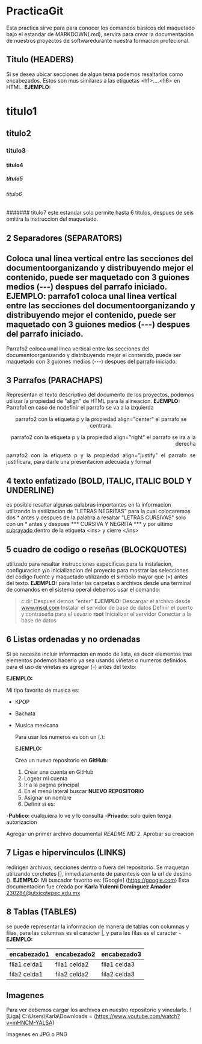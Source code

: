# PracticaGit
Esta practica sirve para para conocer los comandos basicos del maquetado bajo el estandar de MARKDOWN(.md), servira para crear la documentación de nuestros proyectos de softwaredurante nuestra formacion profecional.
## Titulo (HEADERS)
Si se desea ubicar secciones de algun tema podemos resaltarlos como encabezados. Estos son mus similares a las etiquetas \<h1>....\<h6> en HTML.
**EJEMPLO:**
# titulo1
## titulo2
### titulo3
#### titulo4
##### titulo5
###### titulo6
####### titulo7
este estandar solo permite hasta 6 titulos, despues de seis omitira la instruccion del maquetado.

## 2 Separadores (SEPARATORS)
Coloca unal linea vertical entre las secciones del documentoorganizando y distribuyendo mejor el contenido, puede ser maquetado con 3 guiones medios (---) despues del parrafo iniciado.
**EJEMPLO:**
parrafo1 coloca unal linea vertical entre las secciones del documentoorganizando y distribuyendo mejor el contenido, puede ser maquetado con 3 guiones medios (---) despues del parrafo iniciado.
---
Parrafo2 coloca unal linea vertical entre las secciones del documentoorganizando y distribuyendo mejor el contenido, puede ser maquetado con 3 guiones medios (---) despues del parrafo iniciado.
## 3 Parrafos (PARACHAPS)
Representan el texto descriptivo del documento de los proyectos, podemos utilizar la propiedad de "align" de HTML para la alineacion. 
**EJEMPLO:**
Parrafo1 en caso de nodefinir el parrafo se va a la izquierda 
<p align="center"> parrafo2 con la etiqueta p y la propiedad align="center" el parrafo se centrara.
  <p align="right"> parrafo2 con la etiqueta p y la propiedad align="right" el parrafo se ira a la derecha
    <p align="justify"> parrafo2 con la etiqueta p y la propiedad align="justify" el parrafo se justificara, para darle una presentacion adecuada y formal
      
## 4 texto enfatizado (BOLD, ITALIC, ITALIC BOLD Y UNDERLINE)
es posible resaltar algunas palabras importantes en la informacion utilizando la estilizacion de "LETRAS NEGRITAS" para la cual colocaremos dos * antes y despues de la palabra a resaltar "LETRAS CURSIVAS" solo con un * antes y despues *** CURSIVA Y NEGRITA *** y por ultimo  <ins>  subrayado  </ins>  dentro de la etiqueta \<ins> y cierre \</ins>
## 5 cuadro de codigo o reseñas (BLOCKQUOTES)
utilizado para resaltar instrucciones especificas para la instalacion, configuracion y/o inicializacion del proyecto para mostrar las selecciones del codigo fuente y maquetado utilizando el simbolo mayor que (>) antes del texto.
**EJEMPLO:**
para listar las carpetas o archivos desde una terminal de comandos en el sistema operal debemos usar el comando:
> c:dir
Despues demos "enter"
**EJEMPLO:**
> Descargar el archivo desde www.msql.com
> Instalar el servidor de base de datos
> Definir el puerto y contraseña para el usuario **root**
> Inicializar el servidor
> Conectar a la base de datos
## 6 Listas ordenadas y no ordenadas 
Si se necesita incluir informacion en modo de lista, es decir elementos tras elementos podemos hacerlo ya sea usando viñetas o numeros definidos.
para el uso de viñetas es agregar (-) antes del texto:

**EJEMPLO:**

Mi tipo favorito de musica es:
- KPOP
- Bachata
- Musica mexicana

  Para usar los numeros es con un (.):
  
  **EJEMPLO:**
  
  Crea un nuevo repositorio en **GitHub**:
  
  1. Crear una cuenta en GitHub
  2. Logear mi cuenta
  6. Ir a la pagina principal
  7. En el menú lateral buscar **NUEVO REPOSITORIO**
  8. Asignar un nombre
  98. Definir si es:
      
 -**Publico:** cualquiera lo ve y lo consulta
 -**Privado:** solo quien tenga autorizacion
 
Agregar un primer archivo documental *README.MD*
  2. Aprobar su creacion
     
## 7 Ligas e hipervinculos (LINKS)
redirigen archivos, secciones dentro o fuera del repositorio. Se maquetan utilizando corchetes \[\], inmediatamente de parentesis con la url de destino \(\).
**EJEMPLO:**
Mi buscador favorito es: [Google] (https://google.com)
Esta documentacion fue creada por **Karla Yulenni Domínguez Amador** 230284@utxicotepec.edu.mx
## 8 Tablas (TABLES)
se puede representar la informacion de manera de tablas con columnas y filas, para las columnas es el caracter |, y para las filas es el caracter -
**EJEMPLO:**

|encabezado1 | encabezado2 |encabezado3 |
|------------|--------------|--------------------|
| fila1 celda1 |  fila1 celda2 |  fila1 celda3 |
| fila2 celda1 |  fila2 celda2 |  fila2 celda3 |

## Imagenes 
Para ver debemos cargar los archivos en nuestro repositorio y vincularlo.
![Liga] C:\Users\Karla\Downloads = (https://www.youtube.com/watch?v=mHNCM-YALSA)

Imagenes en JPG o PNG
